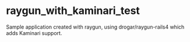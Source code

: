 raygun_with_kaminari_test
=========================

Sample application created with raygun, using drogar/raygun-rails4 which adds Kaminari support.
